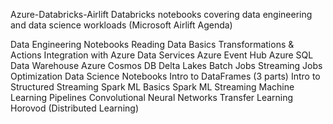 Azure-Databricks-Airlift
Databricks notebooks covering data engineering and data science workloads (Microsoft Airlift Agenda)

Data Engineering Notebooks
Reading Data Basics
Transformations & Actions
Integration with Azure Data Services
Azure Event Hub
Azure SQL Data Warehouse
Azure Cosmos DB
Delta Lakes
Batch Jobs
Streaming Jobs
Optimization
Data Science Notebooks
Intro to DataFrames (3 parts)
Intro to Structured Streaming
Spark ML Basics
Spark ML Streaming
Machine Learning Pipelines
Convolutional Neural Networks
Transfer Learning
Horovod (Distributed Learning)
